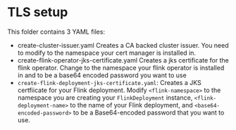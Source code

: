 # TLS setup

This folder contains 3 YAML files:

- create-cluster-issuer.yaml Creates a CA backed cluster issuer. You need to modify <cert-manager-namespace> to the namespace your cert manager is installed in.
- create-flink-operator-jks-certificate.yaml Creates a jks certificate for the flink operator. Change <flink-operator-namespace> to the namespace your flink operator is installed in and <Base64 encoded password> to be a base64 encoded password you want to use
- `create-flink-deployment-jks-certificate.yaml`: Creates a JKS certfiicate for your Flink deployment. Modify `<flink-namespace>` to the namespace you are creating your `FlinkDeployment` instance, `<flink-deployment-name>` to the name of your Flink deployment, and `<base64-encoded-password>` to be a Base64-encoded password that you want to use.